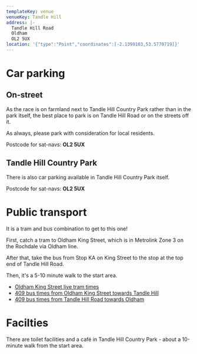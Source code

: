```yaml
---
templateKey: venue
venueKey: Tandle Hill
address: |-
  Tandle Hill Road
  Oldham
  OL2 5UX
location: '{"type":"Point","coordinates":[-2.1399103,53.5770719]}'
---
```

# Car parking

## On-street

As the race is on farmland next to Tandle Hill Country Park rather than in the park itself,
the best place to park is on Tandle Hill Road or on the streets off it.

As always, please park with consideration for local residents.

Postcode for sat-navs: **OL2 5UX**

## Tandle Hill Country Park

There is also car parking available in Tandle Hill Country Park itself. 

Postcode for sat-navs: **OL2 5UX**

# Public transport

It is a tram and bus combination to get to this one!

First, catch a tram to Oldham King Street, which is in Metrolink Zone 3 on the Rochdale via Oldham line. 

After that, take the bus from Stop KA on King Street to the stop at the top end of Tandle Hill Road.

Then, it's a 5-10 minute walk to the start area.

* [Oldham King Street live tram times](https://tfgm.com/public-transport/tram/stops/oldham-king-street-tram)
* [409 bus times from Oldham King Street towards Tandle Hill](https://tfgm.com/public-transport/bus/stops/1800ED15291/409)
* [409 bus times from Tandle Hill Road towards Oldham](https://tfgm.com/public-transport/bus/stops/1800ED16941/409)

# Facilties

There are toilet facilities and a café in Tandle Hill Country Park - about a
10-minute walk from the start area.

